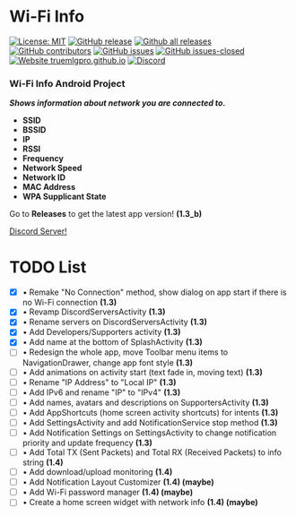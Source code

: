 # Wi-Fi Info
[![License: MIT](https://img.shields.io/badge/License-MIT-yellow.svg)](https://opensource.org/licenses/MIT) 
[![GitHub release](https://img.shields.io/github/release/TrueMLGPro/Wi-Fi_Info.svg)](https://GitHub.com/TrueMLGPro/Wi-Fi_Info/releases/)
[![Github all releases](https://img.shields.io/github/downloads/TrueMLGPro/Wi-Fi_Info/total.svg)](https://api.github.com/TrueMLGPro/Wi-Fi_Info/releases/all/)
[![GitHub contributors](https://img.shields.io/github/contributors/TrueMLGPro/Wi-Fi_Info.svg)](https://GitHub.com/TrueMLGPro/Wi-Fi_Info/graphs/contributors/)
[![GitHub issues](https://img.shields.io/github/issues/TrueMLGPro/Wi-Fi_Info.svg)](https://github.com/TrueMLGPro/Wi-Fi_Info/issues/)
[![GitHub issues-closed](https://img.shields.io/github/issues-closed/TrueMLGPro/Wi-Fi_Info.svg)](https://GitHub.com/TrueMLGPro/Wi-Fi_Info/issues?q=is%3Aissue+is%3Aclosed)
[![Website truemlgpro.github.io](https://img.shields.io/website-up-down-green-red/https/truemlgpro.github.io/Wi-Fi_Info.svg)](https://truemlgpro.github.io/Wi-Fi_Info/)
[![Discord](https://img.shields.io/discord/601107291915419658.svg)](https://discord.gg/qxE2DFr)
### Wi-Fi Info Android Project

***Shows information about network you are connected to.***

* __SSID__
* __BSSID__
* __IP__
* __RSSI__
* __Frequency__
* __Network Speed__
* __Network ID__
* __MAC Address__
* __WPA Supplicant State__

Go to **Releases** to get the latest app version! **(1.3_b)**

[Discord Server!](https://discord.gg/qxE2DFr)

# TODO List

- [x] • Remake "No Connection" method, show dialog on app start if there is no Wi-Fi connection **(1.3)**
- [x] • Revamp DiscordServersActivity **(1.3)**
- [x] • Rename servers on DiscordServersActivity **(1.3)**
- [x] • Add Developers/Supporters activity **(1.3)**
- [x] • Add name at the bottom of SplashActivity **(1.3)**
- [ ] • Redesign the whole app, move Toolbar menu items to NavigationDrawer, change app font style **(1.3)**
- [ ] • Add animations on activity start (text fade in, moving text) **(1.3)**
- [ ] • Rename "IP Address" to "Local IP" **(1.3)**
- [ ] • Add IPv6 and rename "IP" to "IPv4" **(1.3)**
- [ ] • Add names, avatars and descriptions on SupportersActivity **(1.3)**
- [ ] • Add AppShortcuts (home screen activity shortcuts) for intents **(1.3)**
- [ ] • Add SettingsActivity and add NotificationService stop method **(1.3)**
- [ ] • Add Notification Settings on SettingsActivity to change notification priority and update frequency **(1.3)**
- [ ] • Add Total TX (Sent Packets) and Total RX (Received Packets) to info string **(1.4)**
- [ ] • Add download/upload monitoring **(1.4)**
- [ ] • Add Notification Layout Customizer **(1.4) (maybe)**
- [ ] • Add Wi-Fi password manager **(1.4) (maybe)**
- [ ] • Create a home screen widget with network info **(1.4) (maybe)**
